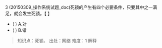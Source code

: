 3
(20150309_操作系统试题_doc)死锁的产生有四个必要条件，只要其中之一满足，就会发生死锁。【 】
- ( ) A.对 
- ( ) B.错

> 知识点：死锁。
> 出处：网络
> 难度：1
> 解释
